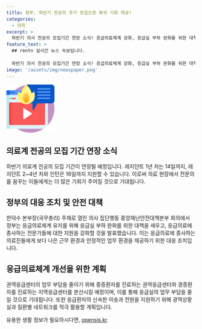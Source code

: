 ```yaml
---
title: 정부, 하반기 전공의 추가 모집으로 복귀 기회 제공!
categories:
  - 의학
excerpt: >
  하반기 의사 전공의 모집기간 연장 소식! 응급의료체계 강화, 응급실 부하 완화를 위한 대책 발표. 전공의들의 복귀를 위한 조치로 1~4년차 및 인턴 지원 기간이 연장. 중증환자 진료 중심화 및 응급실 운영 지원을 위한 다양한 정책을 발표했으며, 정책 브리핑의 자료는 출처표시로 자유롭게 이용 가능. (150자)
feature_text: >
  ## rentn 실시간 뉴스 속보입니다.

  하반기 의사 전공의 모집기간 연장 소식! 응급의료체계 강화, 응급실 부하 완화를 위한 대책 발표. 전공의들의 복귀를 위한 조치로 1~4년차 및 인턴 지원 기간이 연장. 중증환자 진료 중심화 및 응급실 운영 지원을 위한 다양한 정책을 발표했으며, 정책 브리핑의 자료는 출처표시로 자유롭게 이용 가능. (150자)
image: '/assets/img/newspaper.png'
---
```


<p><img src="/assets/img/news.png" alt="rentncar 속보" /></p>

<h2>의료계 전공의 모집 기간 연장 소식</h2>

<p data-ke-size="size16">하반기 의료계 전공의 모집 기간이 연장될 예정입니다. 레지던트 1년 차는 14일까지, 레지던트 2~4년 차와 인턴은 16일까지 지원할 수 있습니다. 이로써 의료 현장에서 전문의를 꿈꾸는 이들에게는 더 많은 기회가 주어질 것으로 기대됩니다.</p>

<h2>정부의 대응 조치 및 안전 대책</h2>

<p data-ke-size="size16">한덕수 본부장(국무총리) 주재로 열린 의사 집단행동 중앙재난안전대책본부 회의에서 정부는 응급의료체계 유지를 위해 응급실 부하 완화를 위한 대책을 세우고, 응급의료에 종사하는 전문가들에 대한 지원을 강화할 것을 발표했습니다. 이는 응급의료에 종사하는 의료진들에게 보다 나은 근무 환경과 안정적인 업무 환경을 제공하기 위한 대응 조치입니다.</p>

<h2>응급의료체계 개선을 위한 계획</h2>

<p data-ke-size="size16">권역응급센터의 업무 부담을 줄이기 위해 중증환자를 진료하는 권역응급센터와 경증환자를 진료하는 지역응급센터를 분산시킬 예정이며, 이를 통해 응급실의 업무 부담을 줄일 것으로 기대됩니다. 또한 응급환자의 신속한 이송과 전원을 지원하기 위해 광역상황실과 질환별 네트워크를 적극 활용할 계획입니다.</p>
유용한 생활 정보가 필요하시다면, <a href="https://opensis.kr" rel="dofollow">opensis.kr</a>



